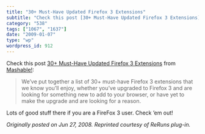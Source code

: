 ```yaml
---
title: "30+ Must-Have Updated Firefox 3 Extensions"
subtitle: "Check this post [30+ Must-Have Updated Firefox 3 Extensions](http://mashable.com/2008/06/26/firefox-..."
category: "538"
tags: ["1067", "1637"]
date: "2009-01-07"
type: "wp"
wordpress_id: 912
---
```

Check this post [30+ Must-Have Updated Firefox 3 Extensions](http://mashable.com/2008/06/26/firefox-3-extensions/) from [Mashable!](http://feeds.feedburner.com/mashable):
> We’ve put together a list of 30+ must-have Firefox 3 extensions that we know you’ll enjoy, whether you’ve upgraded to Firefox 3 and are looking for something new to add to your browser, or have yet to make the upgrade and are looking for a reason. 

Lots of good stuff there if you are a FireFox 3 user. Check ’em out!

*Originally posted on Jun 27, 2008. Reprinted courtesy of ReRuns plug-in.*